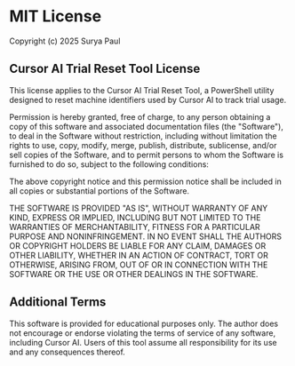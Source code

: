 # MIT License

Copyright (c) 2025 Surya Paul

## Cursor AI Trial Reset Tool License

This license applies to the Cursor AI Trial Reset Tool, a PowerShell utility designed to reset machine identifiers used by Cursor AI to track trial usage.

Permission is hereby granted, free of charge, to any person obtaining a copy
of this software and associated documentation files (the "Software"), to deal
in the Software without restriction, including without limitation the rights
to use, copy, modify, merge, publish, distribute, sublicense, and/or sell
copies of the Software, and to permit persons to whom the Software is
furnished to do so, subject to the following conditions:

The above copyright notice and this permission notice shall be included in all
copies or substantial portions of the Software.

THE SOFTWARE IS PROVIDED "AS IS", WITHOUT WARRANTY OF ANY KIND, EXPRESS OR
IMPLIED, INCLUDING BUT NOT LIMITED TO THE WARRANTIES OF MERCHANTABILITY,
FITNESS FOR A PARTICULAR PURPOSE AND NONINFRINGEMENT. IN NO EVENT SHALL THE
AUTHORS OR COPYRIGHT HOLDERS BE LIABLE FOR ANY CLAIM, DAMAGES OR OTHER
LIABILITY, WHETHER IN AN ACTION OF CONTRACT, TORT OR OTHERWISE, ARISING FROM,
OUT OF OR IN CONNECTION WITH THE SOFTWARE OR THE USE OR OTHER DEALINGS IN THE
SOFTWARE.

## Additional Terms

This software is provided for educational purposes only. The author does not encourage 
or endorse violating the terms of service of any software, including Cursor AI.
Users of this tool assume all responsibility for its use and any consequences thereof.
